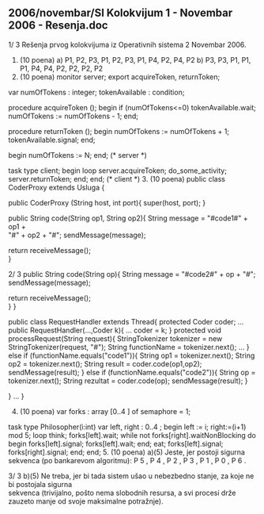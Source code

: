 2006/novembar/SI Kolokvijum 1 - Novembar 2006 - Resenja.doc
--------------------------------------------------------------------------------


1/  3 
Rešenja prvog kolokvijuma iz Operativnih sistema 2 
Novembar 2006. 
1. (10 poena) 
a) P1, P2, P3, P1, P2, P3, P1, P4, P2, P4, P2 
b) P3, P3, P1, P1, P1, P4, P4, P2, P2, P2, P2 
2. (10 poena) 
monitor server; 
export acquireToken, returnToken; 
 
var numOfTokens : integer; 
    tokenAvailable : condition; 
 
procedure acquireToken (); 
begin 
  if (numOfTokens<=0) tokenAvailable.wait; 
  numOfTokens := numOfTokens - 1; 
end; 
 
procedure returnToken (); 
begin 
  numOfTokens := numOfTokens + 1; 
  tokenAvailable.signal; 
end; 
 
begin 
  numOfTokens := N; 
end; (* server *) 
 
 
task type client; 
begin 
  loop 
    server.acquireToken; 
    do_some_activity; 
    server.returnToken; 
  end; 
end; (* client *) 
3. (10 poena) 
public class CoderProxy extends Usluga { 
 
 public CoderProxy (String host, int port){ 
  super(host, port); 
 } 
  
 public String code(String op1, String op2){ 
  String message = "#code1#" + op1 +  
"#" + op2 + "#"; 
  sendMessage(message); 
   
  return receiveMessage();   
 } 
 

2/  3 
 public String code(String op){ 
  String message = "#code2#" + op + "#"; 
  sendMessage(message); 
   
  return receiveMessage();   
 } 
} 
 
public class RequestHandler extends Thread{ 
protected Coder coder; 
... 
public RequestHandler(...,Coder k){ 
 ... 
coder = k; 
} 
protected void processRequest(String request){ 
 StringTokenizer tokenizer = new StringTokenizer(request, "#"); 
 String functionName = tokenizer.next(); 
 ... 
  } else if (functionName.equals("code1")){ 
   String op1 = tokenizer.next(); 
   String op2 = tokenizer.next(); 
   String result = coder.code(op1,op2); 
   sendMessage(result); 
  } else if (functionName.equals("code2")){ 
   String op = tokenizer.next(); 
   String rezultat = coder.code(op); 
   sendMessage(result); 
  } 
 
 } 
 ... 
}
 
4. (10 poena) 
var forks : array [0..4  ] of semaphore = 1; 
 
task type Philosopher(i:int) 
var left, right : 0..4  ; 
begin 
  left := i; right:=(i+1) mod 5; 
  loop 
    think; 
    forks[left].wait; 
    while not forks[right].waitNonBlocking do 
      begin 
        forks[left].signal; 
        forks[left].wait; 
      end; 
    eat; 
    forks[left].signal; 
    forks[right].signal; 
  end; 
end; 
5. (10 poena) 
a)(5) Jeste, jer postoji sigurna sekvenca (po bankarevom algoritmu): P
5
, P
4
, P
2
, P
3
, P
1
, P
0
, P
6
. 

3/  3 
b)(5) Ne  treba,  jer  bi  tada  sistem  ušao  u  nebezbedno  stanje,  za  koje  ne  bi  postojala  sigurna  
sekvenca (trivijalno, pošto nema slobodnih resursa, a svi procesi drže zauzeto manje od svoje 
maksimalne potražnje). 